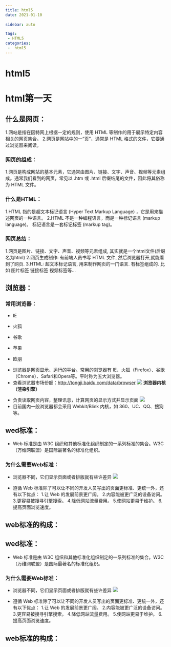 ```yaml
---
title: html5
date: 2021-01-10
 
sidebar: auto 

tags:
 - HTML5
categories:
 -  html5
---
```

# html5

# html第一天
## 什么是网页：


1.网站是指在因特网上根据一定的规则，使用 HTML 等制作的用于展示特定内容相关的网页集合。
2.网页是网站中的一“页”，通常是 HTML 格式的文件，它要通过浏览器来阅读。


### 网页的组成：


1.网页是构成网站的基本元素，它通常由图片、链接、文字、声音、视频等元素组成。通常我们看到的网页，常见以 .htm 或 .html 后缀结尾的文件，因此将其俗称为 HTML 文件。


### 什么是HTML：


1.HTML 指的是超文本标记语言 (Hyper Text Markup Language) ，它是用来描述网页的一种语言。
2.HTML 不是一种编程语言，而是一种标记语言 (markup language)。
标记语言是一套标记标签 (markup tag)。


### 网页总结：


1.网页是图片、链接、文字、声音、视频等元素组成, 其实就是一个html文件(后缀名为html)
2.网页生成制作:  有前端人员书写 HTML 文件, 然后浏览器打开,就能看到了网页.
3.HTML: 超文本标记语言, 用来制作网页的一门语言. 有标签组成的. 比如 图片标签 链接标签 视频标签等…


## 浏览器：
### 常用浏览器：

+ IE

+ 火狐

+ 谷歌

+ 苹果

+ 欧朋

-  浏览器是网页显示、运行的平台。常用的浏览器有 IE、火狐（Firefox）、谷歌（Chrome）、Safari和Opera等。平时称为五大浏览器。
-  查看浏览器市场份额：http://tongji.baidu.com/data/browser
   ![](X:/vuepressdeom/my-blog/nodes/html/images/浏览器.png)
   **浏览器内核（渲染引擎）**

+  负责读取网页内容，整理讯息，计算网页的显示方式并显示页面
   ![](X:/vuepressdeom/my-blog/nodes/html/images/浏览器内核.png)
+  目前国内一般浏览器都会采用 Webkit/Blink 内核，如 360、UC、QQ、搜狗等。

## wed标准：

- Web 标准是由 W3C 组织和其他标准化组织制定的一系列标准的集合。W3C（万维网联盟）是国际最著名的标准化组织。

### 为什么需要Web标准：

+  浏览器不同，它们显示页面或者排版就有些许差异
   ![](X:/vuepressdeom/my-blog/nodes/html/images/web标准.png)

+  遵循 Web 标准除了可以让不同的开发人员写出的页面更标准、更统一外，还有以下优点：
   1.让 Web 的发展前景更广阔。 
   2.内容能被更广泛的设备访问。
   3.更容易被搜寻引擎搜索。
   4.降低网站流量费用。
   5.使网站更易于维护。
   6.提高页面浏览速度。

## web标准的构成：
## wed标准：

- Web 标准是由 W3C 组织和其他标准化组织制定的一系列标准的集合。W3C（万维网联盟）是国际最著名的标准化组织。

### 为什么需要Web标准：

+  浏览器不同，它们显示页面或者排版就有些许差异
   ![](X:/vuepressdeom/my-blog/nodes/html/images/web标准.png)

+  遵循 Web 标准除了可以让不同的开发人员写出的页面更标准、更统一外，还有以下优点：
   1.让 Web 的发展前景更广阔。 
   2.内容能被更广泛的设备访问。
   3.更容易被搜寻引擎搜索。
   4.降低网站流量费用。
   5.使网站更易于维护。
   6.提高页面浏览速度。

## web标准的构成：

